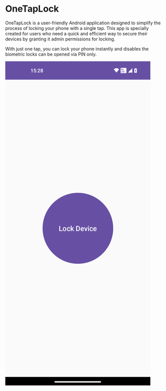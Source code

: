 # OneTapLock
OneTapLock is a user-friendly Android application designed to simplify the process of locking your phone with a single tap. 
This app is specially created for users who need a quick and efficient way to secure their devices by granting it admin permissions for locking.

With just one tap, you can lock your phone instantly and disables the biometric locks can be opened via PIN only.

![alt text](https://github.com/ankit351104/OneTapLock/blob/master/app%20main.png?raw=true)
